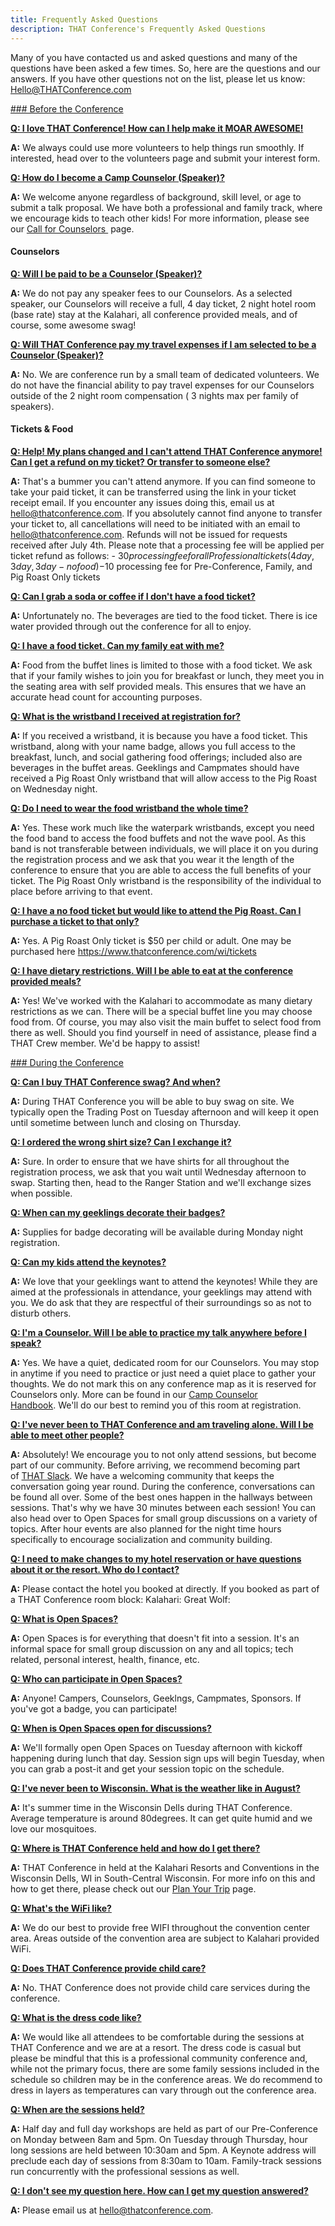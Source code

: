 ```yaml
---
title: Frequently Asked Questions
description: THAT Conference's Frequently Asked Questions
---
```


Many of you have contacted us and asked questions and many of the questions have been asked a few times. So, here are the questions and our answers. If you have other questions not on the list, please let us know: [Hello@THATConference.com](mailto:Hello@THATConference.com)


<a href="#section-before" name="section-before">### Before the Conference</a>

<a href="#q1" name="q1">**Q: I love THAT Conference! How can I help make it MOAR AWESOME!**</a>

**A:** We always could use more volunteers to help things run smoothly. If interested, head over to the volunteers page and submit your interest form.


<a href="#q2" name="q2">**Q: How do I become a Camp Counselor (Speaker)?**</a>

**A:** We welcome anyone regardless of background, skill level, or age to submit a talk proposal. We have both a professional and family track, where we encourage kids to teach other kids! For more information, please see our [Call for Counselors ](https://www.thatconference.com/wi/call-for-counselors "Call for Counselors") page.


#### Counselors

<a href="#q3" name="q3">**Q: Will I be paid to be a Counselor (Speaker)?**</a>

**A:** We do not pay any speaker fees to our Counselors. As a selected speaker, our Counselors will receive a full, 4 day ticket, 2 night hotel room (base rate) stay at the Kalahari, all conference provided meals, and of course, some awesome swag!


<a href="#q4" name="q4">**Q: Will THAT Conference pay my travel expenses if I am selected to be a Counselor (Speaker)?**</a>

**A:** No. We are conference run by a small team of dedicated volunteers. We do not have the financial ability to pay travel expenses for our Counselors outside of the 2 night room compensation ( 3 nights max per family of speakers).


#### Tickets & Food


<a href="#q5" name="q5">**Q: Help! My plans changed and I can't attend THAT Conference anymore! Can I get a refund on my ticket? Or transfer to someone else?**</a>

**A:** That's a bummer you can't attend anymore. If you can find someone to take your paid ticket, it can be transferred using the link in your ticket receipt email.
If you encounter any issues doing this, email us at hello@thatconference.com.
If you absolutely cannot find anyone to transfer your ticket to, all cancellations will need to be initiated with an email to hello@thatconference.com. Refunds will not be issued for requests received after July 4th. Please note that a processing fee will be applied per ticket refund as follows: - $30 processing fee for all Professional tickets ( 4 day, 3 day, 3 day- no food) - $10 processing fee for Pre-Conference, Family, and Pig Roast Only tickets


<a href="#q6" name="q6">**Q: Can I grab a soda or coffee if I don't have a food ticket?**</a>

**A:** Unfortunately no. The beverages are tied to the food ticket. There is ice water provided through out the conference for all to enjoy.


<a href="#q7" name="q7">**Q: I have a food ticket. Can my family eat with me?**</a>

**A:** Food from the buffet lines is limited to those with a food ticket. We ask that if your family wishes to join you for breakfast or lunch, they meet you in the seating area with self provided meals. This ensures that we have an accurate head count for accounting purposes.


<a href="#q8" name="q8">**Q: What is the wristband I received at registration for?**</a>

**A:** If you received a wristband, it is because you have a food ticket. This wristband, along with your name badge, allows you full access to the breakfast, lunch, and social gathering food offerings; included also are beverages in the buffet areas. Geeklings and Campmates should have received a Pig Roast Only wristband that will allow access to the Pig Roast on Wednesday night.


<a href="#q9" name="q9">**Q: Do I need to wear the food wristband the whole time?**</a>

**A:** Yes. These work much like the waterpark wristbands, except you need the food band to access the food buffets and not the wave pool. As this band is not transferable between individuals, we will place it on you during the registration process and we ask that you wear it the length of the conference to ensure that you are able to access the full benefits of your ticket. The Pig Roast Only wristband is the responsibility of the individual to place before arriving to that event.


<a href="#q10" name="q10">**Q: I have a no food ticket but would like to attend the Pig Roast. Can I purchase a ticket to that only?**</a>

**A:** Yes. A Pig Roast Only ticket is $50 per child or adult. One may be purchased here https://www.thatconference.com/wi/tickets


<a href="#q11" name="q11">**Q: I have dietary restrictions. Will I be able to eat at the conference provided meals?**</a>

**A:** Yes! We've worked with the Kalahari to accommodate as many dietary restrictions as we can. There will be a special buffet line you may choose food from. Of course, you may also visit the main buffet to select food from there as well. Should you find yourself in need of assistance, please find a THAT Crew member. We'd be happy to assist!


<a href="#section-during" name="section-during">### During the Conference</a>


<a href="#q12" name="q12">**Q: Can I buy THAT Conference swag? And when?**</a>

**A:** During THAT Conference you will be able to buy swag on site. We typically open the Trading Post on Tuesday afternoon and will keep it open until sometime between lunch and closing on Thursday.


<a href="#q13" name="q13">**Q: I ordered the wrong shirt size? Can I exchange it?**</a>

**A:** Sure. In order to ensure that we have shirts for all throughout the registration process, we ask that you wait until Wednesday afternoon to swap. Starting then, head to the Ranger Station and we'll exchange sizes when possible.


<a href="#q14" name="q14">**Q: When can my geeklings decorate their badges?**</a>

**A:** Supplies for badge decorating will be available during Monday night registration.


<a href="#q15" name="q15">**Q: Can my kids attend the keynotes?**</a>

**A:** We love that your geeklings want to attend the keynotes! While they are aimed at the professionals in attendance, your geeklings may attend with you. We do ask that they are respectful of their surroundings so as not to disturb others.


<a href="#q16" name="q16">**Q: I'm a Counselor. Will I be able to practice my talk anywhere before I speak?**</a>

**A:** Yes. We have a quiet, dedicated room for our Counselors. You may stop in anytime if you need to practice or just need a quiet place to gather your thoughts. We do not mark this on any conference map as it is reserved for Counselors only. More can be found in our [Camp Counselor Handbook](https://www.thatconference.com/wi/counselor-handbook "Camp Counselor Handbook"). We'll do our best to remind you of this room at registration.


<a href="#q17" name="q17">**Q: I've never been to THAT Conference and am traveling alone. Will I be able to meet other people?**</a>

**A:** Absolutely! We encourage you to not only attend sessions, but become part of our community. Before arriving, we recommend becoming part of [THAT Slack](https://thatslack.thatconference.com/ "THAT Slack"). We have a welcoming community that keeps the conversation going year round. During the conference, conversations can be found all over. Some of the best ones happen in the hallways between sessions. That's why we have 30 minutes between each session! You can also head over to Open Spaces for small group discussions on a variety of topics. After hour events are also planned for the night time hours specifically to encourage socialization and community building.


<a href="#q18" name="q18">**Q: I need to make changes to my hotel reservation or have questions about it or the resort. Who do I contact?**</a>

**A:** Please contact the hotel you booked at directly. If you booked as part of a THAT Conference room block:
Kalahari:
Great Wolf:


<a href="#q19" name="q19">**Q: What is Open Spaces?**</a>

**A:** Open Spaces is for everything that doesn't fit into a session. It's an informal space for small group discussion on any and all topics; tech related, personal interest, health, finance, etc.


<a href="#q20" name="q20">**Q: Who can participate in Open Spaces?**</a>

**A:** Anyone! Campers, Counselors, Geeklngs, Campmates, Sponsors. If you've got a badge, you can participate!


<a href="#q21" name="q21">**Q: When is Open Spaces open for discussions?**</a>

**A:** We'll formally open Open Spaces on Tuesday afternoon with kickoff happening during lunch that day. Session sign ups will begin Tuesday, when you can grab a post-it and get your session topic on the schedule.


<a href="#q22" name="q22">**Q: I've never been to Wisconsin. What is the weather like in August?**</a>

**A:** It's summer time in the Wisconsin Dells during THAT Conference. Average temperature is around 80degrees. It can get quite humid and we love our mosquitoes.


<a href="#q23" name="q23">**Q: Where is THAT Conference held and how do I get there?**</a>

**A:** THAT Conference in held at the Kalahari Resorts and Conventions in the Wisconsin Dells, WI in South-Central Wisconsin. For more info on this and how to get there, please check out our [Plan Your Trip](https://www.thatconference.com/wi/plan-your-trip "Plan Your Trip") page.


<a href="#q24" name="q24">**Q: What's the WiFi like?**</a>

**A:** We do our best to provide free WIFI throughout the convention center area. Areas outside of the convention area are subject to Kalahari provided WiFi.


<a href="#q25" name="q25">**Q: Does THAT Conference provide child care?**</a>

**A:** No. THAT Conference does not provide child care services during the conference.


<a href="#q26" name="q26">**Q: What is the dress code like?**</a>

**A:** We would like all attendees to be comfortable during the sessions at THAT Conference and we are at a resort. The dress code is casual but please be mindful that this is a professional community conference and, while not the primary focus, there are some family sessions included in the schedule so children may be in the conference areas. We do recommend to dress in layers as temperatures can vary through out the conference area.


<a href="#q27" name="q27">**Q: When are the sessions held?**</a>

**A:** Half day and full day workshops are held as part of our Pre-Conference on Monday between 8am and 5pm. On Tuesday through Thursday, hour long sessions are held between 10:30am and 5pm. A Keynote address will preclude each day of sessions from 8:30am to 10am. Family-track sessions run concurrently with the professional sessions as well.


<a href="#q28" name="q28">**Q: I don't see my question here. How can I get my question answered?**</a>

**A:** Please email us at hello@thatconference.com.
